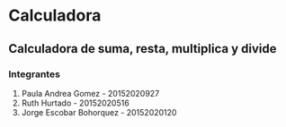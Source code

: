 # Calculadora
## Calculadora de suma, resta, multiplica y divide 
### Integrantes
1. Paula Andrea Gomez - 20152020927
2. Ruth Hurtado - 20152020516
3. Jorge Escobar Bohorquez - 20152020120
